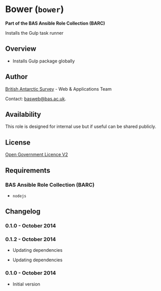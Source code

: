 # Bower (`bower`)

**Part of the BAS Ansible Role Collection (BARC)**

Installs the Gulp task runner

## Overview

* Installs Gulp package globally

## Author

[British Antarctic Survey](http://www.antarctica.ac.uk) - Web & Applications Team

Contact: [basweb@bas.ac.uk](mailto:basweb@bas.ac.uk).

## Availability

This role is designed for internal use but if useful can be shared publicly.

## License

[Open Government Licence V2](https://www.nationalarchives.gov.uk/doc/open-government-licence/version/2/)

## Requirements

### BAS Ansible Role Collection (BARC)

* `nodejs`

## Changelog

### 0.1.0 - October 2014
### 0.1.2 - October 2014
* Updating dependencies

* Updating dependencies

### 0.1.0 - October 2014

* Initial version
